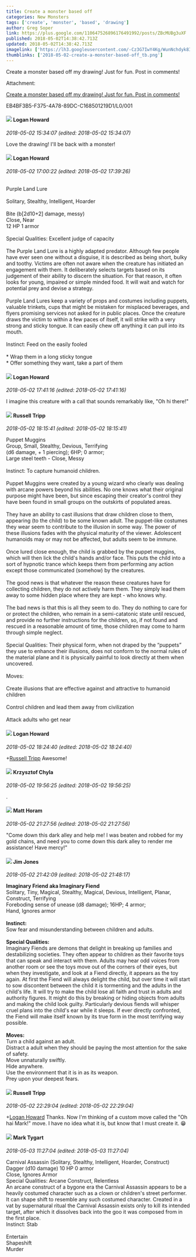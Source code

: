 ```yaml
---
title: Create a monster based off
categories: New Monsters
tags: ['create', 'monster', 'based', 'drawing']
author: Greg Soper
link: https://plus.google.com/110647526896176491992/posts/ZBcMUBg3uXF
published: 2018-05-02T14:38:42.713Z
updated: 2018-05-02T14:38:42.713Z
imagelink: ['https://lh3.googleusercontent.com/-Cz3G7IwY4Kg/WunNchdyk8I/AAAAAAAAc_Q/v-mjeSS-HL008pX9-zieVE65gRI0ojKfQCJoC/w2048-h2048/001']
thumblinks: ['2018-05-02-create-a-monster-based-off_tb.png']
---
```


Create a monster based off my drawing! Just for fun. Post in comments!


Attachment:

<a href='https://plus.google.com/photos/110647526896176491992/albums/6550993025633506129/6550993022890447810?sqi=100084733231320276299&sqsi=a00a0016-f654-4964-9167-775a274a627c'>Create a monster based off my drawing! Just for fun. Post in comments!</a>


EB4BF3B5-F375-4A78-89DC-C168501219D1/L0/001
<div id='comment z13pjrzqmleauzha004cgz1zkmjcd1rz1yk0k'>
  <h4><img src='{{site.baseurl}}//images/avatars/117938653641565340771_photo.jpg'> Logan Howard</h4>
      <p><cite>2018-05-02 15:34:07 (edited: 2018-05-02 15:34:07)</cite></p>
        <p>Love the drawing! I&#39;ll be back with a monster!</p>
</div>
        

<div id='comment z13pjrzqmleauzha004cgz1zkmjcd1rz1yk0k'>
  <h4><img src='{{site.baseurl}}//images/avatars/117938653641565340771_photo.jpg'> Logan Howard</h4>
      <p><cite>2018-05-02 17:00:22 (edited: 2018-05-02 17:39:26)</cite></p>
        <p><br />Purple Land Lure	<br /><br />Solitary, Stealthy, Intelligent, Hoarder<br /><br />Bite (b[2d10+2] damage, messy)<br />Close, Near	<br />12 HP	1 armor<br /><br />Special Qualities: Excellent judge of capacity<br /><br />The Purple Land Lure is a highly adapted predator. Although few people have ever seen one without a disguise, it is described as being short, bulky and toothy. Victims are often not aware when the creature has initiated an engagement with them. It deliberately selects targets based on its judgement of their ability to discern the situation. For that reason, it often looks for young, impaired or simple minded food. It will wait and watch for potential prey and devise a strategy. <br /><br />Purple Land Lures keep a variety of props and costumes including puppets, valuable trinkets, cups that might be mistaken for misplaced beverages, and flyers promising services not asked for in public places. Once the creature draws the victim to within a few paces of itself, it will strike with a very strong and sticky tongue. It can easily chew off anything it can pull into its mouth. <br /><br />Instinct: Feed on the easily fooled<br /><br />* Wrap them in a long sticky tongue<br />* Offer something they want, take a part of them</p>
</div>
        

<div id='comment z13pjrzqmleauzha004cgz1zkmjcd1rz1yk0k'>
  <h4><img src='{{site.baseurl}}//images/avatars/117938653641565340771_photo.jpg'> Logan Howard</h4>
      <p><cite>2018-05-02 17:41:16 (edited: 2018-05-02 17:41:16)</cite></p>
        <p>I imagine this creature with a call that sounds remarkably like, &quot;Oh hi there!&quot;</p>
</div>
        

<div id='comment z13pjrzqmleauzha004cgz1zkmjcd1rz1yk0k'>
  <h4><img src='{{site.baseurl}}//images/avatars/106515458671760087022_photo.jpg'> Russell Tripp</h4>
      <p><cite>2018-05-02 18:15:41 (edited: 2018-05-02 18:15:41)</cite></p>
        <p>Puppet Muggins<br />Group, Small, Stealthy, Devious, Terrifying<br />(d6 damage, + 1 piercing); 6HP; 0 armor;<br />Large steel teeth - Close, Messy<br /><br />Instinct: To capture humanoid children.<br /><br />Puppet Muggins were created by a young wizard who clearly was dealing with arcane powers beyond his abilities. No one knows what their original purpose might have been, but since escaping their creator&#39;s control they have been found in small groups on the outskirts of populated areas. <br /><br />They have an ability to cast illusions that draw children close to them, appearing (to the child) to be some known adult. The puppet-like costumes they wear seem to contribute to the illusion in some way. The power of these illusions fades with the physical maturity of the viewer. Adolescent humanoids may or may not be affected, but adults seem to be immune.<br /><br />Once lured close enough, the child is grabbed by the puppet muggins, which will then lick the child&#39;s hands and/or face. This puts the child into a sort of hypnotic trance which keeps them from performing any action except those communicated (somehow) by the creatures.<br /><br />The good news is that whatever the reason these creatures have for collecting children, they do not actively harm them. They simply lead them away to some hidden place where they are kept - who knows why.<br /><br />The bad news is that this is all they seem to do. They do nothing to care for or protect the children, who remain in a semi-catatonic state until rescued, and provide no further instructions for the children, so, if not found and rescued in a reasonable amount of time, those children may come to harm through simple neglect.<br /><br />Special Qualities: Their physical form, when not draped by the “puppets” they use to enhance their illusions, does not conform to the normal rules of the material plane and it is physically painful to look directly at them when uncovered.<br /><br />Moves:<br /><br />Create illusions that are effective against and attractive to humanoid children<br /><br />Control children and lead them away from civilization<br /><br />Attack adults who get near</p>
</div>
        

<div id='comment z13pjrzqmleauzha004cgz1zkmjcd1rz1yk0k'>
  <h4><img src='{{site.baseurl}}//images/avatars/117938653641565340771_photo.jpg'> Logan Howard</h4>
      <p><cite>2018-05-02 18:24:40 (edited: 2018-05-02 18:24:40)</cite></p>
        <p><span class="proflinkWrapper"><span class="proflinkPrefix">+</span><a class="proflink" href="https://plus.google.com/106515458671760087022" oid="106515458671760087022">Russell Tripp</a></span> Awesome!</p>
</div>
        

<div id='comment z13pjrzqmleauzha004cgz1zkmjcd1rz1yk0k'>
  <h4><img src='{{site.baseurl}}//images/avatars/104946333288822526829_photo.jpg'> Krzysztof Chyla</h4>
      <p><cite>2018-05-02 19:56:25 (edited: 2018-05-02 19:56:25)</cite></p>
        <p>.</p>
</div>
        

<div id='comment z13pjrzqmleauzha004cgz1zkmjcd1rz1yk0k'>
  <h4><img src='{{site.baseurl}}//images/avatars/105472060898626050077_photo.jpg'> Matt Horam</h4>
      <p><cite>2018-05-02 21:27:56 (edited: 2018-05-02 21:27:56)</cite></p>
        <p>&quot;Come down this dark alley and help me! I was beaten and robbed for my gold chains, and need you to come down this dark alley to render me assistance! Have mercy!&quot;</p>
</div>
        

<div id='comment z13pjrzqmleauzha004cgz1zkmjcd1rz1yk0k'>
  <h4><img src='{{site.baseurl}}//images/avatars/114075227630675466545_photo.jpg'> Jim Jones</h4>
      <p><cite>2018-05-02 21:42:09 (edited: 2018-05-02 21:48:17)</cite></p>
        <p><b>Imaginary Friend aka Imaginary Fiend</b><br />Solitary, Tiny, Magical, Stealthy, Magical, Devious, Intelligent, Planar, Construct, Terrifying<br />Foreboding sense of unease (d8 damage); 16HP; 4 armor;<br />Hand, Ignores armor<br /><br /><b>Instinct:</b> <br />Sow fear and misunderstanding between children and adults.<br /><br /><b>Special Qualities:</b> <br />Imaginary Fiends are demons that delight in breaking up families and destabilizing societies. They often appear to children as their favorite toys that can speak and interact with them. Adults may hear odd voices from another room or see the toys move out of the corners of their eyes, but when they investigate, and look at a Fiend directly, it appears as the toy again. At first the Fiend will always delight the child, but over time it will start to sow discontent between the child it is tormenting and the adults in the child&#39;s life. It will try to make the child lose all faith and trust in adults and authority figures. It might do this by breaking or hiding objects from adults and making the child look guilty. Particularly devious fiends will whisper cruel plans into the child&#39;s ear while it sleeps. If ever directly confronted, the Fiend will make itself known by its true form in the most terrifying way possible. <br /><br /><b>Moves:</b><br />Turn a child against an adult.<br />Distract a adult when they should be paying the most attention for the sake of safety.<br />Move unnaturally swiftly. <br />Hide anywhere.<br />Use the environment that it is in as its weapon.<br />Prey upon your deepest fears.</p>
</div>
        

<div id='comment z13pjrzqmleauzha004cgz1zkmjcd1rz1yk0k'>
  <h4><img src='{{site.baseurl}}//images/avatars/106515458671760087022_photo.jpg'> Russell Tripp</h4>
      <p><cite>2018-05-02 22:29:04 (edited: 2018-05-02 22:29:04)</cite></p>
        <p><span class="proflinkWrapper"><span class="proflinkPrefix">+</span><a class="proflink" href="https://plus.google.com/117938653641565340771" oid="117938653641565340771">Logan Howard</a></span> Thanks. Now I&#39;m thinking of a custom move called the &quot;Oh hai Mark!&quot; move. I have no idea what it is, but know that I must create it. 😁</p>
</div>
        

<div id='comment z13pjrzqmleauzha004cgz1zkmjcd1rz1yk0k'>
  <h4><img src='{{site.baseurl}}//images/avatars/118088719859349999400_photo.jpg'> Mark Tygart</h4>
      <p><cite>2018-05-03 11:27:04 (edited: 2018-05-03 11:27:04)</cite></p>
        <p>Carnival Assassin	(Solitary, Stealthy, Intelligent, Hoarder, Construct)<br />Dagger (d10 damage)	10 HP	0 armor<br />Close, Ignores Armor<br />Special Qualities: Arcane Construct, Relentless<br />An arcane construct of a bygone era the Carnival Assassin appears to be a heavily costumed character such as a clown or children&#39;s street performer. It can shape shift to resemble any such costumed character. Created in a vat by supernatural ritual the Carnival Assassin exists only to kill its intended target, after which it dissolves back into the goo it was composed from in the first place. <br />Instinct: Stab<br /><br />Entertain<br />Shapeshift<br />Murder</p>
</div>
        